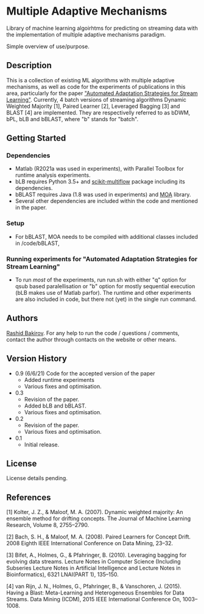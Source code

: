 # Multiple Adaptive Mechanisms

Library of machine learning algoirhtms for predicting on streaming data with the implementation of multiple adaptive mechanisms paradigm.

Simple overview of use/purpose.

## Description

This is a collection of existing ML algorithms with multiple adaptive mechanisms, as well as code for the experiments of publications in this area, particularly for the paper ["Automated Adaptation Strategies for Stream Learning"](https://arxiv.org/abs/1812.10793). Currently, 4 batch versions of streaming algorithms Dynamic Weighted Majority [1], Paired Learner [2], Leveraged Bagging [3] and BLAST [4] are implemented. They are respectivelly referred to as bDWM, bPL, bLB and bBLAST, where "b" stands for "batch". 

## Getting Started

### Dependencies

* Matlab (R2021a was used in experiments), with Parallel Toolbox for runtime analysis experiments.
* bLB requires Python 3.5+ and [scikit-multiflow](https://scikit-multiflow.github.io/) package including its dependencies.
* bBLAST requires Java (1.8 was used in experiments) and [MOA](https://moa.cms.waikato.ac.nz) library.
* Several other dependencies are included within the code and mentioned in the paper.

### Setup

* For bBLAST, MOA needs to be compiled with additional classes included in /code/bBLAST,

### Running experiments for "Automated Adaptation Strategies for Stream Learning"

* To run _most_ of the experiments, run run.sh with either "q" option for qsub based paralellisation or "b" option for mostly sequential execution (bLB makes use of Matlab parfor). The runtime and other experiments are also included in code, but there not (yet) in the single run command. 

## Authors

[Rashid Bakirov](https://www.rashidbakirov.com/). For any help to run the code / questions / comments, contact the author through contacts on the website or other means.

## Version History
* 0.9 (6/6/21) Code for the accepted version of the paper
    * Added runtime experiments
    * Various fixes and optimisation.
* 0.3
    * Revision of the paper.
    * Added bLB and bBLAST.
    * Various fixes and optimisation.
* 0.2
    * Revision of the paper.
    * Various fixes and optimisation.
* 0.1
    * Initial release.


## License

License details pending.

## References
[1] Kolter, J. Z., & Maloof, M. A. (2007). Dynamic weighted majority: An ensemble method for drifting concepts. The Journal of Machine Learning Research, Volume 8, 2755–2790.

[2] Bach, S. H., & Maloof, M. A. (2008). Paired Learners for Concept Drift. 2008 Eighth IEEE International Conference on Data Mining, 23–32.

[3] Bifet, A., Holmes, G., & Pfahringer, B. (2010). Leveraging bagging for evolving data streams. Lecture Notes in Computer Science (Including Subseries Lecture Notes in Artificial Intelligence and Lecture Notes in Bioinformatics), 6321 LNAI(PART 1), 135–150.

[4] van Rijn, J. N., Holmes, G., Pfahringer, B., & Vanschoren, J. (2015). Having a Blast: Meta-Learning and Heterogeneous Ensembles for Data Streams. Data Mining (ICDM), 2015 IEEE International Conference On, 1003–1008.

